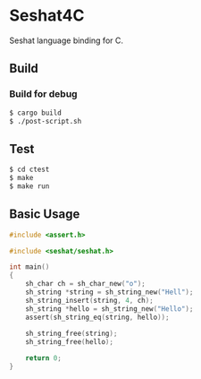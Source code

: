 Seshat4C
========

Seshat language binding for C.

Build
-----

### Build for debug

```sh
$ cargo build
$ ./post-script.sh
```

Test
----

```sh
$ cd ctest
$ make
$ make run
```

Basic Usage
-----------

```c
#include <assert.h>

#include <seshat/seshat.h>

int main()
{
    sh_char ch = sh_char_new("o");
    sh_string *string = sh_string_new("Hell");
    sh_string_insert(string, 4, ch);
    sh_string *hello = sh_string_new("Hello");
    assert(sh_string_eq(string, hello));
    
    sh_string_free(string);
    sh_string_free(hello);

    return 0;
}
```
